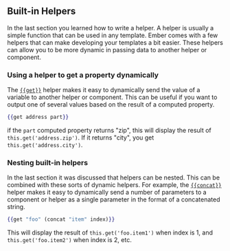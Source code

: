 ## Built-in Helpers

In the last section you learned how to write a helper. A helper is usually a simple function that can be used in any template. Ember comes with a few helpers that can make developing your templates a bit easier. These helpers can allow you to be more dynamic in passing data to another helper or component.

### Using a helper to get a property dynamically

The [`{{get}}`](http://emberjs.com/api/classes/Ember.Templates.helpers.html#method_get) helper makes it easy to dynamically send the value of a variable to another helper or component. This can be useful if you want to output one of several values based on the result of a computed property.

```handlebars
{{get address part}}
```

if the `part` computed property returns "zip", this will display the result of `this.get('address.zip')`. If it returns "city", you get `this.get('address.city')`.

### Nesting built-in helpers

In the last section it was discussed that helpers can be nested. This can be combined with these sorts of dynamic helpers. For example, the [`{{concat}}`](http://emberjs.com/api/classes/Ember.Templates.helpers.html#method_concat) helper makes it easy to dynamically send a number of parameters to a component or helper as a single parameter in the format of a concatenated string.

```handlebars
{{get "foo" (concat "item" index)}}
```

This will display the result of `this.get('foo.item1')` when index is 1, and `this.get('foo.item2')` when index is 2, etc.